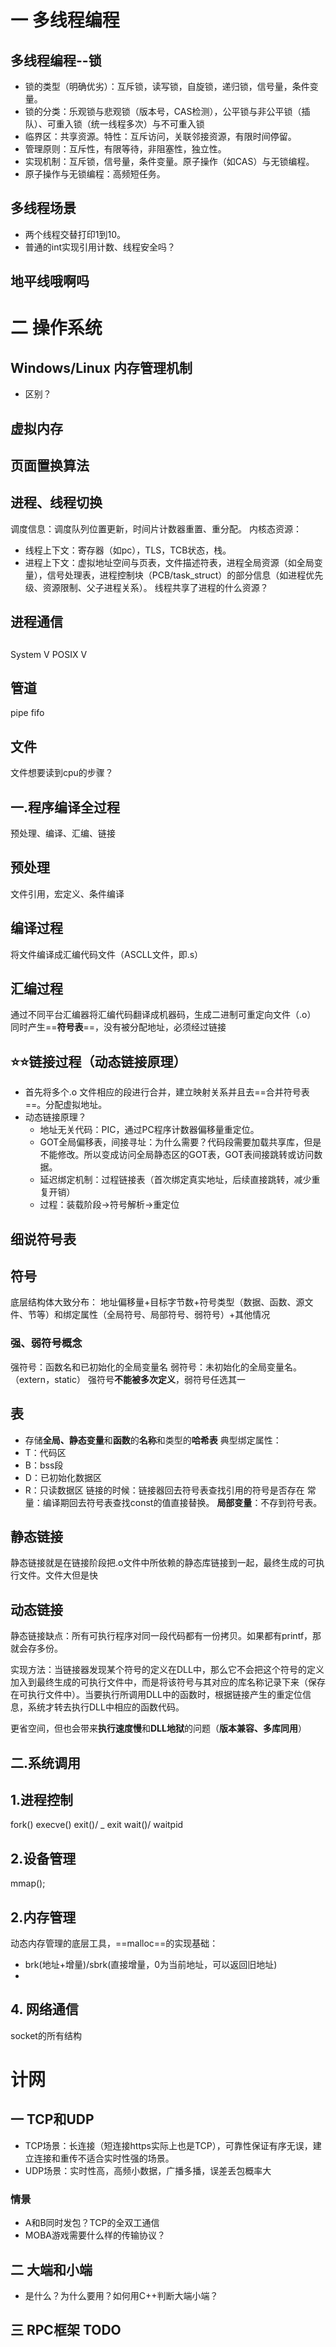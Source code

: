 
# 一 多线程编程
## 多线程编程--锁
- 锁的类型（明确优劣）：互斥锁，读写锁，自旋锁，递归锁，信号量，条件变量。
- 锁的分类：乐观锁与悲观锁（版本号，CAS检测），公平锁与非公平锁（插队）、可重入锁（统一线程多次）与不可重入锁
- 临界区：共享资源。特性：互斥访问，关联邻接资源，有限时间停留。
- 管理原则：互斥性，有限等待，非阻塞性，独立性。
- 实现机制：互斥锁，信号量，条件变量。原子操作（如CAS）与无锁编程。
- 原子操作与无锁编程：高频短任务。

## 多线程场景
- 两个线程交替打印1到10。
- 普通的int实现引用计数、线程安全吗？

## 地平线哦啊吗

#  二 操作系统

## Windows/Linux 内存管理机制
- 区别？

## 虚拟内存

## 页面置换算法

## 进程、线程切换
调度信息：调度队列位置更新，时间片计数器重置、重分配。
内核态资源：
- 线程上下文：寄存器（如pc），TLS，TCB状态，栈。
- 进程上下文：虚拟地址空间与页表，文件描述符表，进程全局资源（如全局变量），信号处理表，进程控制块（PCB/task_struct）的部分信息（如进程优先级、资源限制、父子进程关系）。
线程共享了进程的什么资源？

## 进程通信
##  
System V
POSIX V
## 管道
pipe fifo

## 文件
文件想要读到cpu的步骤？

## 一.程序编译全过程
预处理、编译、汇编、链接
## 预处理
文件引用，宏定义、条件编译
## 编译过程
将文件编译成汇编代码文件（ASCLL文件，即.s）
## 汇编过程
通过不同平台汇编器将汇编代码翻译成机器码，生成二进制可重定向文件（.o）
同时产生==**符号表**==，没有被分配地址，必须经过链接
## ⭐⭐链接过程（动态链接原理）
- 首先将多个.o 文件相应的段进行合并，建立映射关系并且去==合并符号表==。分配虚拟地址。
- 动态链接原理？
	- 地址无关代码：PIC，通过PC程序计数器偏移量重定位。
	- GOT全局偏移表，间接寻址：为什么需要？代码段需要加载共享库，但是不能修改。所以变成访问全局静态区的GOT表，GOT表间接跳转或访问数据。
	- 延迟绑定机制：过程链接表（首次绑定真实地址，后续直接跳转，减少重复开销）
	- 过程：装载阶段->符号解析->重定位
## 细说符号表
## 符号
底层结构体大致分布：
地址偏移量+目标字节数+符号类型（数据、函数、源文件、节等）和绑定属性（全局符号、局部符号、弱符号）+其他情况
### 强、弱符号概念
强符号：函数名和已初始化的全局变量名
弱符号：未初始化的全局变量名。（extern，static）
强符号**不能被多次定义**，弱符号任选其一
## 表
- 存储**全局、静态变量**和**函数**的**名称**和类型的**哈希表**
典型绑定属性：
- T：代码区
- B：bss段
- D：已初始化数据区
- R：只读数据区
链接的时候：链接器回去符号表查找引用的符号是否存在
常量：编译期回去符号表查找const的值直接替换。
**局部变量**：不存到符号表。

## 静态链接
静态链接就是在链接阶段把.o文件中所依赖的静态库链接到一起，最终生成的可执行文件。文件大但是快

## 动态链接
静态链接缺点：所有可执行程序对同一段代码都有一份拷贝。如果都有printf，那就会存多份。

实现方法：当链接器发现某个符号的定义在DLL中，那么它不会把这个符号的定义加入到最终生成的可执行文件中，而是将该符号与其对应的库名称记录下来（保存在可执行文件中）。当要执行所调用DLL中的函数时，根据链接产生的重定位信息，系统才转去执行DLL中相应的函数代码。

更省空间，但也会带来**执行速度慢**和**DLL地狱**的问题（**版本兼容、多库同用**）

## 二.系统调用
## 1.进程控制
fork()
execve()
exit()/ _ exit
wait()/ waitpid

## 2.设备管理
mmap();

## 2.内存管理
动态内存管理的底层工具，==malloc==的实现基础：
- brk(地址+增量)/sbrk(直接增量，0为当前地址，可以返回旧地址)
- 
## 4. 网络通信
socket的所有结构


# 计网

## 一 TCP和UDP
- TCP场景：长连接（短连接https实际上也是TCP），可靠性保证有序无误，建立连接和重传不适合实时性强的场景。
- UDP场景：实时性高，高频小数据，广播多播，误差丢包概率大
  
### 情景
- A和B同时发包？TCP的全双工通信
- MOBA游戏需要什么样的传输协议？

## 二 大端和小端
- 是什么？为什么要用？如何用C++判断大端小端？

## 三 RPC框架 TODO